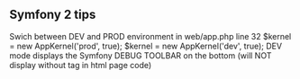 Symfony 2 tips
--------------

Swich between DEV and PROD environment in web/app.php line 32
    $kernel = new AppKernel('prod', true);
    $kernel = new AppKernel('dev', true);
DEV mode displays the Symfony DEBUG TOOLBAR on the bottom (will NOT display without <html> tag in html page code)